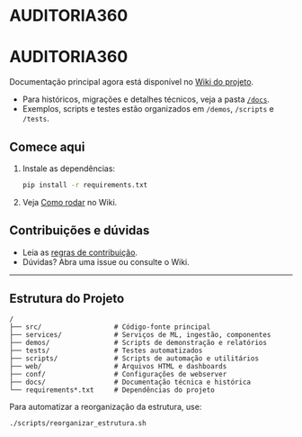 # AUDITORIA360

# AUDITORIA360

Documentação principal agora está disponível no [Wiki do projeto](../../wiki).
- Para históricos, migrações e detalhes técnicos, veja a pasta [`/docs`](./docs).
- Exemplos, scripts e testes estão organizados em `/demos`, `/scripts` e `/tests`.

## Comece aqui

1. Instale as dependências:
   ```bash
   pip install -r requirements.txt
   ```
2. Veja [Como rodar](../../wiki/Como-rodar) no Wiki.

## Contribuições e dúvidas
- Leia as [regras de contribuição](../../wiki/Contribuindo).
- Dúvidas? Abra uma issue ou consulte o Wiki.

---

## Estrutura do Projeto

```plaintext
/
├── src/                  # Código-fonte principal
├── services/             # Serviços de ML, ingestão, componentes
├── demos/                # Scripts de demonstração e relatórios
├── tests/                # Testes automatizados
├── scripts/              # Scripts de automação e utilitários
├── web/                  # Arquivos HTML e dashboards
├── conf/                 # Configurações de webserver
├── docs/                 # Documentação técnica e histórica
└── requirements*.txt     # Dependências do projeto
```

Para automatizar a reorganização da estrutura, use:
```bash
./scripts/reorganizar_estrutura.sh
```